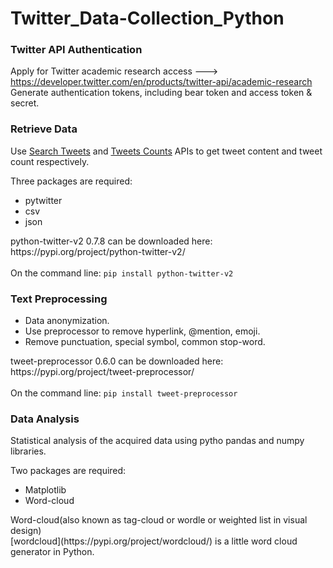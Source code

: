 # Twitter_Data-Collection_Python

### Twitter API Authentication
Apply for Twitter academic research access ---> https://developer.twitter.com/en/products/twitter-api/academic-research</br>
Generate authentication tokens, including bear token and access token & secret. </br>

### Retrieve Data
Use [Search Tweets](https://github.com/YW-2022/Twitter_Data-Collection_Python/blob/master/Twitter_Data%20Collection_Python/tweets_content.py) and [Tweets Counts](https://github.com/YW-2022/Twitter_Data-Collection_Python/blob/master/Twitter_Data%20Collection_Python/count.py) APIs to get tweet content and tweet count respectively.

Three packages are required:
<ul>
  <li>pytwitter</li>
  <li>csv</li>
  <li>json</li>
</ul>
python-twitter-v2 0.7.8 can be downloaded here:
https://pypi.org/project/python-twitter-v2/
</br>
</br>
On the command line: <code>pip install python-twitter-v2</code>
</br>

### Text Preprocessing

<ul>
  <li>Data anonymization.</li>
  <li>Use preprocessor to remove hyperlink, @mention, emoji.</li>
  <li>Remove punctuation, special symbol, common stop-word.</li>
</ul>
tweet-preprocessor 0.6.0 can be downloaded here:
https://pypi.org/project/tweet-preprocessor/
</br>
</br>
On the command line: <code>pip install tweet-preprocessor</code>
</br>

### Data Analysis
Statistical analysis of the acquired data using pytho pandas and numpy libraries.

Two packages are required:
<ul>
  <li>Matplotlib</li>
  <li>Word-cloud</li>
</ul>
Word-cloud(also known as tag-cloud or wordle or weighted list in visual design)
</br>
[wordcloud](https://pypi.org/project/wordcloud/) is a little word cloud generator in Python.


